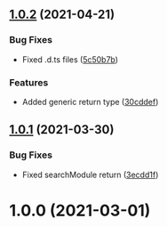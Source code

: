 ## [1.0.2](https://github.com/wppconnect-team/wppconnect-loader/compare/v1.0.1...v1.0.2) (2021-04-21)


### Bug Fixes

* Fixed .d.ts files ([5c50b7b](https://github.com/wppconnect-team/wppconnect-loader/commit/5c50b7bb992d9dd05cd7efb14c2c40f5d9983f5c))


### Features

* Added generic return type ([30cddef](https://github.com/wppconnect-team/wppconnect-loader/commit/30cddef9130ba6072ebaf4ebb2994d8f1cd7aa40))



## [1.0.1](https://github.com/wppconnect-team/wppconnect-loader/compare/v1.0.0...v1.0.1) (2021-03-30)


### Bug Fixes

* Fixed searchModule return ([3ecdd1f](https://github.com/wppconnect-team/wppconnect-loader/commit/3ecdd1f13076ed0f1f552d595e04f7d150b0c4e0))



# 1.0.0 (2021-03-01)



